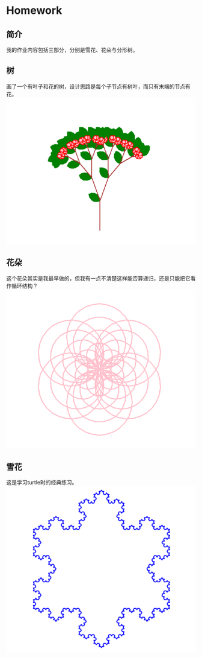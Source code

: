 # Homework

## 简介
我的作业内容包括三部分，分别是雪花、花朵与分形树。

## 树
画了一个有叶子和花的树，设计思路是每个子节点有树叶，而只有末端的节点有花。
![image](https://github.com/SweetCollection/Homework/blob/master/tree.png)

## 花朵
这个花朵其实是我最早做的，但我有一点不清楚这样能否算递归，还是只能把它看作循环结构？
![image](https://github.com/SweetCollection/Homework/blob/master/fractal%20flower.png)

## 雪花
这是学习turtle时的经典练习。
![iamge](https://github.com/SweetCollection/Homework/blob/master/snow%20picture.png)
